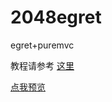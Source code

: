 2048egret
=========

egret+puremvc

教程请参考 [这里](https://github.com/f111fei/2048egret/blob/master/%E4%BD%BF%E7%94%A8egret%E5%BC%80%E5%8F%912048.md)

[点我预览](http://xzper.com/project/pieceofpie/)
